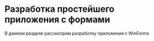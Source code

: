 # Разработка простейшего приложения с формами
В данном разделе рассмотрим разработку приложения с WinForms
